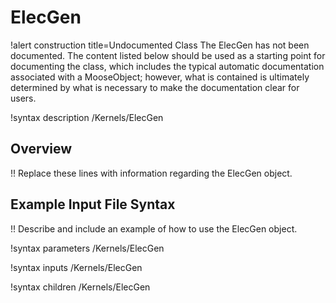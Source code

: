 # ElecGen

!alert construction title=Undocumented Class
The ElecGen has not been documented. The content listed below should be used as a starting point for
documenting the class, which includes the typical automatic documentation associated with a
MooseObject; however, what is contained is ultimately determined by what is necessary to make the
documentation clear for users.

!syntax description /Kernels/ElecGen

## Overview

!! Replace these lines with information regarding the ElecGen object.

## Example Input File Syntax

!! Describe and include an example of how to use the ElecGen object.

!syntax parameters /Kernels/ElecGen

!syntax inputs /Kernels/ElecGen

!syntax children /Kernels/ElecGen
